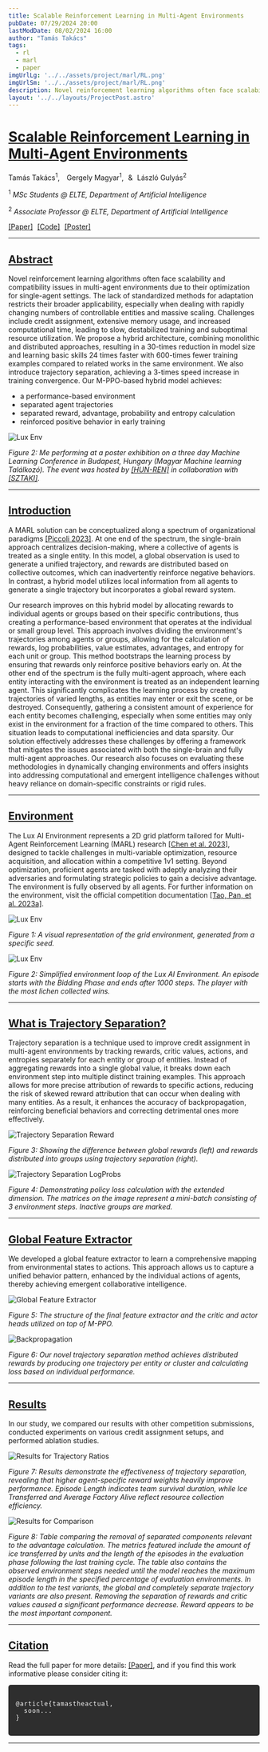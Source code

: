 ```yaml
---
title: Scalable Reinforcement Learning in Multi-Agent Environments
pubDate: 07/29/2024 20:00
lastModDate: 08/02/2024 16:00
author: "Tamás Takács"
tags:
  - rl
  - marl
  - paper
imgUrlLg: '../../assets/project/marl/RL.png'
imgUrlSm: '../../assets/project/marl/RL.png'
description: Novel reinforcement learning algorithms often face scalability and compatibility issues in multi-agent environments due to their optimization for single-agent settings. The lack of standardized methods for adaptation restricts their broader applicability, especially when dealing with rapidly changing numbers of controllable entities and massive scaling. Challenges include credit assignment, extensive memory usage, and increased computational time, leading to slow, destabilized training and suboptimal resource utilization. We propose a hybrid architecture, combining monolithic and distributed approaches, resulting in a 30-times reduction in model size and learning basic skills 24 times faster with 600-times fewer training examples compared to related works in the same environment. We also introduce trajectory separation, achieving a 3-times speed increase in training convergence.
layout: '../../layouts/ProjectPost.astro'
---
```


# <u>Scalable Reinforcement Learning in Multi-Agent Environments</u>

<p class="text-xl font-bold">
  Tamás Takács<sup>1</sup>,<span style="margin-right: 10px;"></span>
  Gergely Magyar<sup>1</sup>,<span style="margin-right: 5px;"></span>
  &<span style="margin-right: 5px;"></span>
  László Gulyás<sup>2</sup>
</p>

<p>
  <sup>1</sup> <em>MSc Students @ ELTE, Department of Artificial Intelligence</em>
</p>

<p>
  <sup>2</sup> <em>Associate Professor @ ELTE, Department of Artificial Intelligence</em>
</p>

<p>
  <u><a class="font-bold" href="/" title="Paper Link" target="_blank">[Paper]</a></u>
  <span style="margin-right: 5px;"></span>
  <u><a class="font-bold" href="https://github.com/MagmaMultiAgent/MagMA" title="Code Link" target="_blank">[Code]</a></u>
  <span style="margin-right: 5px;"></span>
  <u><a class="font-bold" href="/project/marl/MagMA.pdf" title="Poster Link" target="_blank">[Poster]</a></u>
</p>

<hr class="border-1 border-t border-tcotta my-0" />

## <u>Abstract</u>

Novel reinforcement learning algorithms often face scalability and compatibility issues in multi-agent environments due to their optimization for single-agent settings. The lack of standardized methods for adaptation restricts their broader applicability, especially when dealing with rapidly changing numbers of controllable entities and massive scaling. Challenges include credit assignment, extensive memory usage, and increased computational time, leading to slow, destabilized training and suboptimal resource utilization. We propose a hybrid architecture, combining monolithic and distributed approaches, resulting in a <span class="font-extrabold" style="color:var(--tcotta)">30-times reduction in model size</span> and  <span class="font-extrabold" style="color:var(--tcotta)">learning basic skills 24 times faster with 600-times fewer training examples </span>compared to related works in the same environment. We also introduce  <span class="font-extrabold" style="color:var(--tcotta)">trajectory separation, achieving a 3-times speed increase </span> in training convergence. Our <span class="font-extrabold" style="color:var(--tcotta)">M-PPO-based </span> hybrid model achieves:

* <span class="font-extrabold">a performance-based environment</span>
* <span class="font-extrabold">separated agent trajectories</span>
* <span class="font-extrabold">separated reward, advantage, probability and entropy calculation</span>
* <span class="font-extrabold">reinforced positive behavior in early training</span>

![Lux Env](../../assets/project/marl/posterme.jpg)

*Figure 2: <span class="font-extrabold">Me performing at a poster exhibition on a three day Machine Learning Conference in Budapest, Hungary (Magyar Machine learning Találkozó). The event was hosted by [<span class="font-extrabold" style="color:var(--tcotta)">[HUN-REN]</span>](https://hun-ren.hu/) in collaboration with  [<span class="font-extrabold" style="color:var(--tcotta)">[SZTAKI]</span>](https://sztaki.hun-ren.hu/).</span>*

<hr class="border-1 border-t border-tcotta my-0" />


## <u>Introduction</u>

A MARL solution can be conceptualized along a spectrum of organizational paradigms [<span class="font-extrabold" style="color:var(--tcotta)">[Piccoli 2023]</span>](https://arxiv.org/pdf/2302.12308). At one end of the spectrum, the <span class="font-extrabold">single-brain approach</span> centralizes decision-making, where a collective of agents is treated as a single entity. In this model, a global observation is used to generate a unified trajectory, and rewards are distributed based on collective outcomes, which can inadvertently reinforce negative behaviors. In contrast, a <span class="font-extrabold">hybrid model</span> utilizes local information from all agents to generate a single trajectory but incorporates a global reward system.

Our research improves on this hybrid model by  <span class="font-extrabold">allocating rewards to individual agents or groups based on their specific contributions</span>, thus creating a performance-based environment that operates at the individual or small group level. This approach involves dividing the environment's trajectories among agents or groups, allowing for the calculation of rewards, log probabilities, value estimates, advantages, and entropy for each unit or group. This method  <span class="font-extrabold">bootstraps the learning process</span> by ensuring that rewards only reinforce positive behaviors early on. At the other end of the spectrum is the fully multi-agent approach, where each entity interacting with the environment is treated as an independent learning agent. This significantly complicates the learning process by creating trajectories of varied lengths, as entities may enter or exit the scene, or be destroyed. Consequently, gathering a consistent amount of experience for each entity becomes challenging, especially when some entities may only exist in the environment for a fraction of the time compared to others. This situation leads to computational inefficiencies and data sparsity. Our solution effectively addresses these challenges by offering a framework that  <span class="font-extrabold">mitigates the issues associated with both the single-brain and fully multi-agent approaches</span>. Our research also focuses on evaluating these methodologies in dynamically changing environments and offers insights into addressing computational and emergent intelligence challenges without heavy reliance on domain-specific constraints or rigid rules.

<hr class="border-1 border-t border-tcotta my-0" />

## <u>Environment</u>

The Lux AI Environment represents a 2D grid platform tailored for <span class="font-extrabold">Multi-Agent Reinforcement Learning (MARL) research</span> [<span class="font-extrabold" style="color:var(--tcotta)">[Chen et al. 2023]</span>](https://arxiv.org/abs/2301.01609), designed to tackle challenges in multi-variable optimization, resource acquisition, and allocation within a competitive 1v1 setting. Beyond optimization, proficient agents are tasked with adeptly analyzing their adversaries and formulating strategic policies to gain a decisive advantage. The environment is fully observed by all agents. For further information on the environment, visit the official competition documentation [<span class="font-extrabold" style="color:var(--tcotta)">[Tao, Pan, et al. 2023a]</span>](https://www.kaggle.com/competitions/lux-ai-season-2).

![Lux Env](../../assets/project/marl/lux.png)

*Figure 1: <span class="font-extrabold">A visual representation of the grid environment, generated from a specific seed.</span>*

![Lux Env](../../assets/project/marl/lux2.png)

*Figure 2: <span class="font-extrabold">Simplified environment loop of the Lux AI Environment. An episode starts with the Bidding Phase and ends after 1000 steps. The player with the most lichen collected wins.</span>*

<hr class="border-1 border-t border-tcotta my-0" />

## <u>What is Trajectory Separation?</u>

Trajectory separation is a technique used to <span class="font-extrabold">improve credit assignment in multi-agent environments</span> by tracking rewards, critic values, actions, and entropies separately for each entity or group of entities. Instead of aggregating rewards into a single global value, it breaks down each environment step into multiple distinct training examples. This approach allows for more precise attribution of rewards to specific actions, reducing the risk of skewed reward attribution that can occur when dealing with many entities. As a result, it <span class="font-extrabold">enhances the accuracy of backpropagation</span>, reinforcing beneficial behaviors and correcting detrimental ones more effectively.

![Trajectory Separation Reward](../../assets/project/marl/rewards.png)

*Figure 3: <span class="font-extrabold"> Showing the difference between global rewards (left) and rewards distributed into groups using trajectory separation (right).</span>*

![Trajectory Separation LogProbs](../../assets/project/marl/trajsep.png)

*Figure 4: <span class="font-extrabold">  Demonstrating policy loss calculation with the extended dimension. The matrices on the image represent a mini-batch consisting of 3 environment steps. Inactive groups are marked.</span>*

<hr class="border-1 border-t border-tcotta my-0" />

## <u>Global Feature Extractor</u>

We developed a global feature extractor to learn a comprehensive mapping from environmental states to actions. This approach allows us to capture a unified behavior pattern, enhanced by the individual actions of agents, thereby achieving emergent collaborative intelligence.

![Global Feature Extractor](../../assets/project/marl/featureextr.png)

*Figure 5: <span class="font-extrabold"> The structure of the final feature extractor and the critic and actor heads utilized on top of M-PPO.</span>*

![Backpropagation](../../assets/project/marl/backprop.png)

*Figure 6: <span class="font-extrabold"> Our novel trajectory separation method achieves distributed rewards by producing one trajectory per entity or cluster and calculating loss based on individual performance.</span>*

<hr class="border-1 border-t border-tcotta my-0" />

## <u>Results</u>

In our study, <span class="font-extrabold">we compared our results with other competition submissions, conducted experiments on various credit assignment setups, and performed ablation studies.</span>

![Results for Trajectory Ratios](../../assets/project/marl/result.png)

*Figure 7: <span class="font-extrabold"> Results demonstrate the effectiveness of trajectory separation, revealing that higher agent-specific reward weights heavily improve performance. Episode Length indicates team survival duration, while Ice Transferred and Average Factory Alive reflect resource collection efficiency.</span>*

![Results for Comparison](../../assets/project/marl/result2.png)

*Figure 8: <span class="font-extrabold"> Table comparing the removal of separated components relevant to the advantage calculation. The metrics featured include the amount of ice transferred by units and the length of the episodes
in the evaluation phase following the last training cycle. The table also contains the observed environment steps needed until the model reaches the maximum episode length in the specified percentage of
evaluation environments. In addition to the test variants, the global and completely separate trajectory
variants are also present. Removing the separation of rewards and critic values caused a significant
performance decrease. Reward appears to be the most important component.</span>*

<hr class="border-1 border-t border-tcotta my-0" />

## <u>Citation</u>

Read the full paper for more details: <u><a class="font-bold" href="/" title="Paper Link" target="_blank">[Paper]</a></u>, and if you find this work informative please consider citing it:

<pre style="background-color: #2e2e2e; color: #ffffff; padding: 15px; border-radius: 5px; overflow-x: hidden; font-family: monospace; white-space: pre-wrap; word-wrap: break-word;">
  <code style="color: white; letter-spacing: 1px;">
@article{tamastheactual,
  soon...
}
  </code>
</pre>

<hr class="border-1 border-t border-tcotta my-0" />